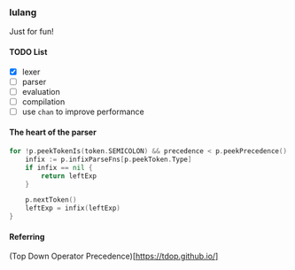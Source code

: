 ### lulang

Just for fun!

#### TODO List

* [x] lexer
* [ ] parser
* [ ] evaluation
* [ ] compilation
* [ ] use `chan` to improve performance

#### The heart of the parser

```go
for !p.peekTokenIs(token.SEMICOLON) && precedence < p.peekPrecedence() {
    infix := p.infixParseFns[p.peekToken.Type]
    if infix == nil {
        return leftExp
    }

    p.nextToken()
    leftExp = infix(leftExp)
}
```

#### Referring

(Top Down Operator Precedence)[https://tdop.github.io/]

